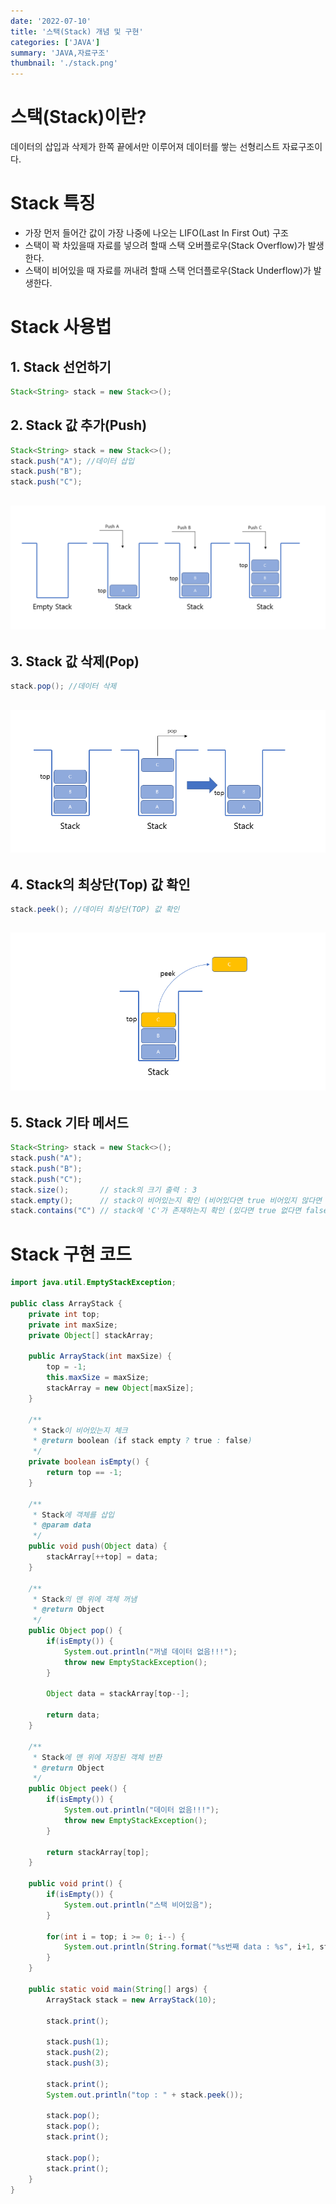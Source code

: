 ```yaml
---
date: '2022-07-10'
title: '스택(Stack) 개념 및 구현'
categories: ['JAVA']
summary: 'JAVA,자료구조'
thumbnail: './stack.png'
---
```


# 스택(Stack)이란?
데이터의 삽입과 삭제가 한쪽 끝에서만 이루어져 데이터를 쌓는 선형리스트 자료구조이다.

# Stack 특징
 - 가장 먼저 들어간 값이 가장 나중에 나오는 LIFO(Last In First Out) 구조
 - 스택이 꽉 차있을때 자료를 넣으려 할때 스택 오버플로우(Stack Overflow)가 발생한다.
 - 스택이 비어있을 때 자료를 꺼내려 할때 스택 언더플로우(Stack Underflow)가 발생한다.

# Stack 사용법

## 1. Stack 선언하기
```java
Stack<String> stack = new Stack<>();
```

## 2. Stack 값 추가(Push)
```java
Stack<String> stack = new Stack<>();
stack.push("A"); //데이터 삽입
stack.push("B");
stack.push("C");
```
## <img src="./stack1.png" />

## 3. Stack 값 삭제(Pop)
```java
stack.pop(); //데이터 삭제
```
## <img src="./stack2.png" />

## 4. Stack의 최상단(Top) 값 확인
```java
stack.peek(); //데이터 최상단(TOP) 값 확인
```
## <img src="./stack3.png" />

## 5. Stack 기타 메서드
```java
Stack<String> stack = new Stack<>();
stack.push("A"); 
stack.push("B");
stack.push("C");
stack.size();       // stack의 크기 출력 : 3
stack.empty();      // stack이 비어있는지 확인 (비어있다면 true 비어있지 않다면 false)
stack.contains("C") // stack에 'C'가 존재하는지 확인 (있다면 true 없다면 false)
```

# Stack 구현 코드
```java
import java.util.EmptyStackException;

public class ArrayStack {
    private int top;
    private int maxSize;
    private Object[] stackArray;

    public ArrayStack(int maxSize) {
        top = -1;
        this.maxSize = maxSize;
        stackArray = new Object[maxSize];
    }

    /**
     * Stack이 비어있는지 체크
     * @return boolean (if stack empty ? true : false)
     */
    private boolean isEmpty() {
        return top == -1;
    }

    /**
     * Stack에 객체를 삽입
     * @param data
     */
    public void push(Object data) {
        stackArray[++top] = data;
    }

    /**
     * Stack의 맨 위에 객체 꺼냄
     * @return Object
     */
    public Object pop() {
        if(isEmpty()) {
            System.out.println("꺼낼 데이터 없음!!!");
            throw new EmptyStackException();
        }

        Object data = stackArray[top--];

        return data;
    }

    /**
     * Stack에 맨 위에 저장된 객체 반환
     * @return Object
     */
    public Object peek() {
        if(isEmpty()) {
            System.out.println("데이터 없음!!!");
            throw new EmptyStackException();
        }

        return stackArray[top];
    }

    public void print() {
        if(isEmpty()) {
            System.out.println("스택 비어있음");
        }

        for(int i = top; i >= 0; i--) {
            System.out.println(String.format("%s번째 data : %s", i+1, stackArray[i]));
        }
    }

    public static void main(String[] args) {
        ArrayStack stack = new ArrayStack(10);

        stack.print();

        stack.push(1);
        stack.push(2);
        stack.push(3);

        stack.print();
        System.out.println("top : " + stack.peek());

        stack.pop();
        stack.pop();
        stack.print();

        stack.pop();
        stack.print();
    }
}
```